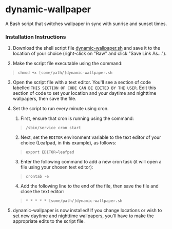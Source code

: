 # dynamic-wallpaper
A Bash script that switches wallpaper in sync with sunrise and sunset times.

### Installation Instructions
1. Download the shell script file <a href="https://raw.githubusercontent.com/Andrew-van-Campen/dynamic-wallpaper/main/dynamic-wallpaper.sh" download target="_blank">dynamic-wallpaper.sh</a> and save it to the location of your choice (right-click on "Raw" and click "Save Link As...").

2. Make the script file executable using the command:
> `chmod +x [some/path/]dynamic-wallpaper.sh`

3. Open the script file with a text editor. You'll see a section of code labelled `THIS SECTION OF CODE CAN BE EDITED BY THE USER`. Edit this section of code to set your location and your daytime and nighttime wallpapers, then save the file.

4. Set the script to run every minute using cron.
    1. First, ensure that cron is running using the command:
    > `/sbin/service cron start`

    2. Next, set the `EDITOR` environment variable to the text editor of your choice (Leafpad, in this example), as follows:
    > `export EDITOR=leafpad`

    3. Enter the following command to add a new cron task (it will open a file using your chosen text editor):
    > `crontab -e`

    4. Add the following line to the end of the file, then save the file and close the text editor:
    > `* * * * * [some/path/]dynamic-wallpaper.sh`

5. dynamic-wallpaper is now installed! If you change locations or wish to set new daytime and nighttime wallpapers, you'll have to make the appropriate edits to the script file.
